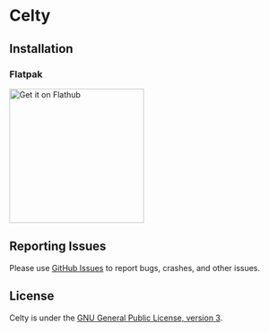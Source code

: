 # Celty

## Installation

### Flatpak

<a href="https://flathub.org/apps/io.github.grayespinoza.Celty">
  <img width="240" alt="Get it on Flathub" src="https://flathub.org/api/badge?locale=en"/>
</a>

## Reporting Issues

Please use [GitHub Issues](https://github.com/grayespinoza/celty/issues) to report bugs, crashes, and other issues.

## License

Celty is under the [GNU General Public License, version 3](https://github.com/grayespinoza/celty/blob/main/COPYING).
